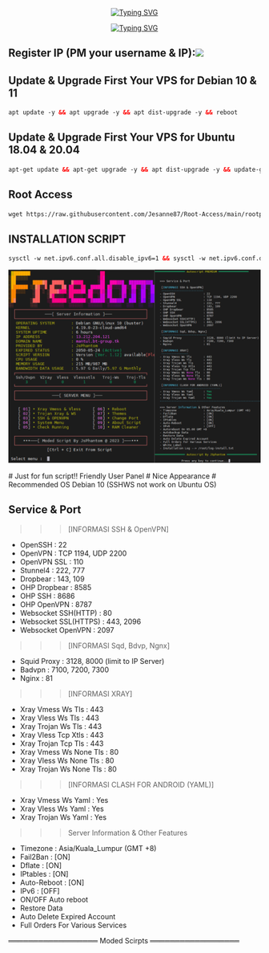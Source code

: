 <p align="center">
<a href="https://git.io/typing-svg"><img src="https://readme-typing-svg.herokuapp.com?font=%09%F0%9D%94%90%F0%9D%94%9E%F0%9D%94%B1%F0%9D%94%A5+%F0%9D%94%89%F0%9D%94%AF%F0%9D%94%9E%F0%9D%94%A8%F0%9D%94%B1%F0%9D%94%B2%F0%9D%94%AF&weight=800&size=32&duration=0.1&pause=1&color=F7CD1FFB&center=true&width=435&lines=%F0%9D%95%8A%CC%B6%CD%9F%CC%B6%F0%9D%95%94%CC%B6%CD%9F%CC%B6%F0%9D%95%A3%CC%B6%CD%9F%CC%B6%F0%9D%95%9A%CC%B6%CD%9F%CC%B6%F0%9D%95%A1%CC%B6%CD%9F%CC%B6%F0%9D%95%A5%CC%B6%CD%9F%CC%B6+%CC%B6%CD%9F%CC%B6%F0%9D%95%8F%CC%B6%CD%9F%CC%B6-%CC%B6%CD%9F%CC%B6%F0%9D%95%A3%CC%B6%CD%9F%CC%B6%F0%9D%95%92%CC%B6%CD%9F%CC%B6%F0%9D%95%AA%CC%B6%CD%9F%CC%B6" alt="Typing SVG" /></a>
</p>
<p align="center">
<a href="https://git.io/typing-svg"><img src="https://readme-typing-svg.herokuapp.com?font=%09%F0%9D%94%90%F0%9D%94%9E%F0%9D%94%B1%F0%9D%94%A5+%F0%9D%94%89%F0%9D%94%AF%F0%9D%94%9E%F0%9D%94%A8%F0%9D%94%B1%F0%9D%94%B2%F0%9D%94%AF&weight=800&size=32&duration=0.1&pause=1&color=F7CD1FFB&center=true&width=435&lines=%F0%9F%85%B9%F0%9F%86%82%F0%9F%85%BF%F0%9F%85%B7%F0%9F%85%B0%F0%9F%85%BD%F0%9F%86%83%F0%9F%85%BE%F0%9F%85%BC" alt="Typing SVG" /></a>

## Register IP (PM your username & IP):<a href="https://t.me/jsPhantom" target=”_blank”><img src="https://img.shields.io/static/v1?style=for-the-badge&logo=Telegram&label=Telegram&message=Click%20Here&color=blue"></a><br>

## Update & Upgrade First Your VPS for Debian 10 & 11

  ```html
apt update -y && apt upgrade -y && apt dist-upgrade -y && reboot

  ```

## Update & Upgrade First Your VPS for Ubuntu 18.04 & 20.04

  ```html
  apt-get update && apt-get upgrade -y && apt dist-upgrade -y && update-grub && sleep 2 && reboot

  ```

## Root Access
```html
wget https://raw.githubusercontent.com/Jesanne87/Root-Access/main/rootpass.sh && chmod +x rootpass.sh && ./rootpass.sh
 ```
 
## INSTALLATION SCRIPT

 ```html
sysctl -w net.ipv6.conf.all.disable_ipv6=1 && sysctl -w net.ipv6.conf.default.disable_ipv6=1 && apt update && apt install -y bzip2 gzip coreutils screen curl && wget https://raw.githubusercontent.com/Jesanne87/simple/main/setup.sh && chmod +x setup.sh && sed -i -e 's/\r$//' setup.sh && screen -S setup ./setup.sh

 ```
 <p align="center">
<img src="https://github.com/Jesanne87/examples/blob/main/Untitled%20design.png?raw=true)?r=82s" width="600" alt="Ok"/></a></p>
# Just for fun script!! Friendly User Panel
# Nice Appearance
# Recommended OS Debian 10 (SSHWS not work on Ubuntu OS)

   ## Service & Port 

   >>> [INFORMASI SSH & OpenVPN] 
    
   - OpenSSH                 : 22
   - OpenVPN                 : TCP 1194, UDP 2200
   - OpenVPN SSL             : 110
   - Stunnel4                : 222, 777
   - Dropbear                : 143, 109
   - OHP Dropbear            : 8585
   - OHP SSH                 : 8686
   - OHP OpenVPN             : 8787
   - Websocket SSH(HTTP)     : 80
   - Websocket SSL(HTTPS)    : 443, 2096
   - Websocket OpenVPN       : 2097

   >>> [INFORMASI Sqd, Bdvp, Ngnx]
    
   - Squid Proxy             : 3128, 8000 (limit to IP Server)
   - Badvpn                  : 7100, 7200, 7300
   - Nginx                   : 81

   >>> [INFORMASI XRAY]
    
   - Xray Vmess Ws Tls       : 443
   - Xray Vless Ws Tls       : 443
   - Xray Trojan Ws Tls      : 443
   - Xray Vless Tcp Xtls     : 443
   - Xray Trojan Tcp Tls     : 443
   - Xray Vmess Ws None Tls  : 80
   - Xray Vless Ws None Tls  : 80
   - Xray Trojan Ws None Tls : 80

  >>> [INFORMASI CLASH FOR ANDROID (YAML)]
    
   - Xray Vmess Ws Yaml      : Yes
   - Xray Vless Ws Yaml      : Yes
   - Xray Trojan Ws Yaml     : Yes
   

   >>> Server Information & Other Features
   - Timezone                : Asia/Kuala_Lumpur (GMT +8)
   - Fail2Ban                : [ON]
   - Dflate                  : [ON]
   - IPtables                : [ON]
   - Auto-Reboot             : [ON]
   - IPv6                    : [OFF]
   - ON/OFF Auto reboot
   - Restore Data
   - Auto Delete Expired Account
   - Full Orders For Various Services

══════════════════ Moded Scirpts ══════════════════

